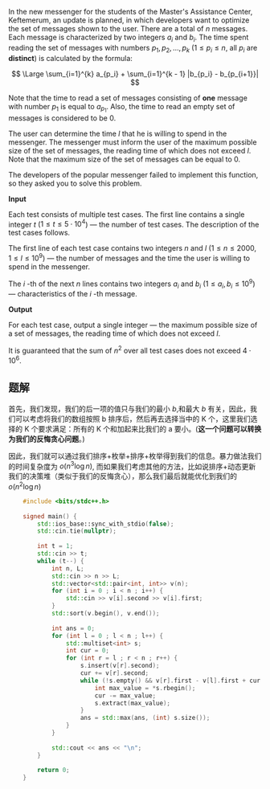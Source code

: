 In the new messenger for the students of the Master's Assistance Center, Keftemerum, an update is planned, in which developers want to optimize the set of messages shown to the user. There are a total of $n$ messages. Each message is characterized by two integers $a_i$ and $b_i$. The time spent reading the set of messages with numbers $p_1, p_2, \ldots, p_k$ ($1 \le p_i \le n$, all $p_i$ are **distinct**) is calculated by the formula:

$$
\Large \sum_{i=1}^{k} a_{p_i} + \sum_{i=1}^{k - 1} |b_{p_i} - b_{p_{i+1}}|
$$

Note that the time to read a set of messages consisting of **one** message with number $p_1$ is equal to $a_{p_1}$. Also, the time to read an empty set of messages is considered to be $0$.

The user can determine the time $l$ that he is willing to spend in the messenger. The messenger must inform the user of the maximum possible size of the set of messages, the reading time of which does not exceed $l$. Note that the maximum size of the set of messages can be equal to $0$.

The developers of the popular messenger failed to implement this function, so they asked you to solve this problem.

**Input**

Each test consists of multiple test cases. The first line contains a single integer $t$ ($1 \leq t \leq 5 \cdot 10^4$) — the number of test cases. The description of the test cases follows.

The first line of each test case contains two integers $n$ and $l$ ($1 \leq n \leq 2000$, $1 \leq l \leq 10^9$) — the number of messages and the time the user is willing to spend in the messenger.

The $i$ \-th of the next $n$ lines contains two integers $a_i$ and $b_i$ ($1 \le a_i, b_i \le 10^9$) — characteristics of the $i$ \-th message.

**Output**

For each test case, output a single integer — the maximum possible size of a set of messages, the reading time of which does not exceed $l$.



It is guaranteed that the sum of $n^2$ over all test cases does not exceed $4 \cdot 10^6$.

## 题解
首先，我们发现，我们的后一项的值只与我们的最小 $b$,和最大 $b$ 有关，因此，我们可以考虑将我们的数组按照 b 排序后，然后再去选择当中的 K 个，这里我们选择的 K 个要求满足：所有的 K 个和加起来比我们的 a 要小。(**这一个问题可以转换为我们的反悔贪心问题**。)

因此，我们就可以通过我们排序+枚举+排序+枚举得到我们的信息。暴力做法我们的时间复杂度为 $o(n^3\log n)$,
而如果我们考虑其他的方法，比如说排序+动态更新我们的决策堆（类似于我们的反悔贪心），那么我们最后就能优化到我们的 $o(n^2\log n)$

```cpp
    #include <bits/stdc++.h>
    
    signed main() {
        std::ios_base::sync_with_stdio(false);
        std::cin.tie(nullptr);
    
        int t = 1;
        std::cin >> t;
        while (t--) {
            int n, L;
            std::cin >> n >> L;
            std::vector<std::pair<int, int>> v(n);
            for (int i = 0 ; i < n ; i++) {
                std::cin >> v[i].second >> v[i].first;
            }
            std::sort(v.begin(), v.end());
    
            int ans = 0;
            for (int l = 0 ; l < n ; l++) {
                std::multiset<int> s;
                int cur = 0;
                for (int r = l ; r < n ; r++) {
                    s.insert(v[r].second);
                    cur += v[r].second;
                    while (!s.empty() && v[r].first - v[l].first + cur > L) {
                        int max_value = *s.rbegin();
                        cur -= max_value;
                        s.extract(max_value);
                    }
                    ans = std::max(ans, (int) s.size());
                }
            }
    
            std::cout << ans << "\n";
        }
    
        return 0;
    }
```